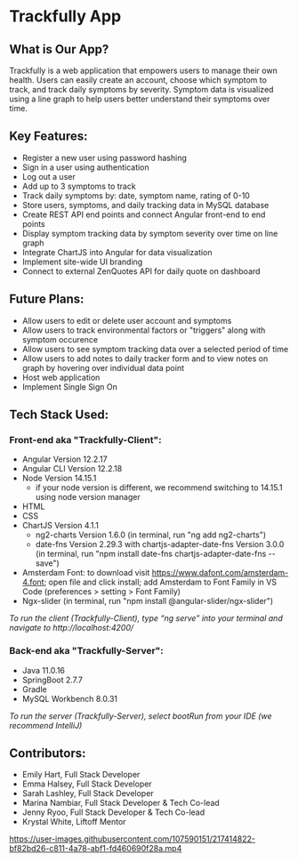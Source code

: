 # Trackfully App

## What is Our App?
Trackfully is a web application that empowers users to manage their own health. Users can easily create an account, choose which symptom to track, and track daily symptoms by severity. Symptom data is visualized using a line graph to help users better understand their symptoms over time.

## Key Features:
- Register a new user using password hashing
- Sign in a user using authentication 
- Log out a user
- Add up to 3 symptoms to track
- Track daily symptoms by: date, symptom name, rating of 0-10
- Store users, symptoms, and daily tracking data in MySQL database
- Create REST API end points and connect Angular front-end to end points
- Display symptom tracking data by symptom severity over time on line graph
- Integrate ChartJS into Angular for data visualization
- Implement site-wide UI branding
- Connect to external ZenQuotes API for daily quote on dashboard

## Future Plans:
- Allow users to edit or delete user account and symptoms
- Allow users to track environmental factors or "triggers" along with symptom occurence
- Allow users to see symptom tracking data over a selected period of time
- Allow users to add notes to daily tracker form and to view notes on graph by hovering over individual data point
- Host web application 
- Implement Single Sign On

## Tech Stack Used:

### **Front-end aka "Trackfully-Client":**
- Angular Version 12.2.17
- Angular CLI Version 12.2.18
- Node Version 14.15.1
  - if your node version is different, we recommend switching to 14.15.1 using node version manager
- HTML
- CSS
- ChartJS Version 4.1.1 
  - ng2-charts Version 1.6.0 (in terminal, run "ng add ng2-charts")
  - date-fns Version 2.29.3 with chartjs-adapter-date-fns Version 3.0.0 (in terminal, run "npm install date-fns chartjs-adapter-date-fns --save")
- Amsterdam Font: to download visit https://www.dafont.com/amsterdam-4.font; open file and click install; add Amsterdam to Font Family in VS Code (preferences > setting > Font Family)
- Ngx-slider (in terminal, run "npm install @angular-slider/ngx-slider")


*To run the client (Trackfully-Client), type “ng serve” into your terminal and navigate to http://localhost:4200/*


### **Back-end aka "Trackfully-Server":**
- Java 11.0.16
- SpringBoot 2.7.7
- Gradle
- MySQL Workbench 8.0.31

*To run the server (Trackfully-Server), select bootRun from your IDE (we recommend IntelliJ)*

## Contributors:
- Emily Hart, Full Stack Developer
- Emma Halsey, Full Stack Developer
- Sarah Lashley, Full Stack Developer
- Marina Nambiar, Full Stack Developer & Tech Co-lead
- Jenny Ryoo, Full Stack Developer & Tech Co-lead
- Krystal White, Liftoff Mentor




https://user-images.githubusercontent.com/107590151/217414822-bf82bd26-c811-4a78-abf1-fd460690f28a.mp4


